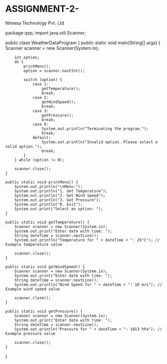 # ASSIGNMENT-2-
Nimesa Technology Pvt. Ltd

package qsp;
import java.util.Scanner;

public class WeatherDataProgram {
    public static void main(String[] args) {
        Scanner scanner = new Scanner(System.in);

        int option;
        do {
            printMenu();
            option = scanner.nextInt();

            switch (option) {
                case 1:
                    getTemperature();
                    break;
                case 2:
                    getWindSpeed();
                    break;
                case 3:
                    getPressure();
                    break;
                case 0:
                    System.out.println("Terminating the program.");
                    break;
                default:
                    System.out.println("Invalid option. Please select a valid option.");
                    break;
            }
        } while (option != 0);

        scanner.close();
    }

    public static void printMenu() {
        System.out.println("\nMenu:");
        System.out.println("1. Get Temperature");
        System.out.println("2. Get Wind Speed");
        System.out.println("3. Get Pressure");
        System.out.println("0. Exit");
        System.out.print("Select an option: ");
    }

    public static void getTemperature() {
        Scanner scanner = new Scanner(System.in);
        System.out.print("Enter date with time: ");
        String dateTime = scanner.nextLine();
        System.out.println("Temperature for " + dateTime + ": 25°C"); // Example temperature value

        scanner.close();
    }

    public static void getWindSpeed() {
        Scanner scanner = new Scanner(System.in);
        System.out.print("Enter date with time: ");
        String dateTime = scanner.nextLine();
        System.out.println("Wind Speed for " + dateTime + ": 10 m/s"); // Example wind speed value

        scanner.close();
    }

    public static void getPressure() {
        Scanner scanner = new Scanner(System.in);
        System.out.print("Enter date with time: ");
        String dateTime = scanner.nextLine();
        System.out.println("Pressure for " + dateTime + ": 1013 hPa"); // Example pressure value

        scanner.close();
    }
}



